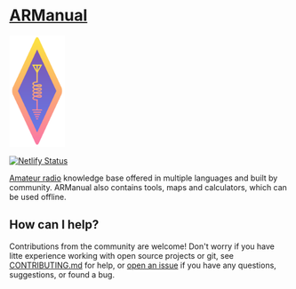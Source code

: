 # [ARManual](https://armanual.org)

<img width="100px" src="/ARManual/.vuepress/public/logo.svg" alt="ARManual logo">

[![Netlify Status](https://api.netlify.com/api/v1/badges/5897ec89-b0f7-40bf-8418-accedeb64189/deploy-status)](https://app.netlify.com/sites/armanual/deploys)

[Amateur radio](https://en.wikipedia.org/wiki/Amateur_radio) knowledge base offered in multiple languages and built by community. ARManual also contains tools, maps and calculators, which can be used offline. 

## How can I help?

Contributions from the community are welcome! Don't worry if you have litte experience working with open source projects or git, see [CONTRIBUTING.md](/CONTRIBUTING.md) for help, or [open an issue](https://github.com/LRMD/ARManual/issues/new) if you have any questions, suggestions, or found a bug.
